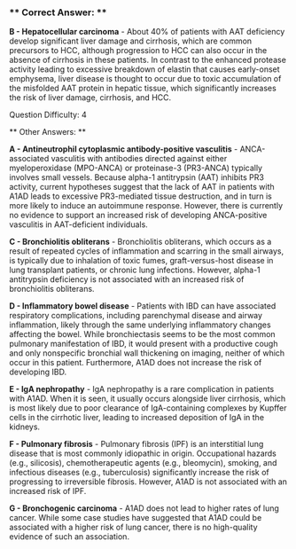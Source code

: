 ### ** Correct Answer: **

**B - Hepatocellular carcinoma** - About 40% of patients with AAT deficiency develop significant liver damage and cirrhosis, which are common precursors to HCC, although progression to HCC can also occur in the absence of cirrhosis in these patients. In contrast to the enhanced protease activity leading to excessive breakdown of elastin that causes early-onset emphysema, liver disease is thought to occur due to toxic accumulation of the misfolded AAT protein in hepatic tissue, which significantly increases the risk of liver damage, cirrhosis, and HCC.

Question Difficulty: 4

** Other Answers: **

**A - Antineutrophil cytoplasmic antibody-positive vasculitis** - ANCA-associated vasculitis with antibodies directed against either myeloperoxidase (MPO-ANCA) or proteinase-3 (PR3-ANCA) typically involves small vessels. Because alpha-1 antitrypsin (AAT) inhibits PR3 activity, current hypotheses suggest that the lack of AAT in patients with A1AD leads to excessive PR3-mediated tissue destruction, and in turn is more likely to induce an autoimmune response. However, there is currently no evidence to support an increased risk of developing ANCA-positive vasculitis in AAT-deficient individuals.

**C - Bronchiolitis obliterans** - Bronchiolitis obliterans, which occurs as a result of repeated cycles of inflammation and scarring in the small airways, is typically due to inhalation of toxic fumes, graft-versus-host disease in lung transplant patients, or chronic lung infections. However, alpha-1 antitrypsin deficiency is not associated with an increased risk of bronchiolitis obliterans.

**D - Inflammatory bowel disease** - Patients with IBD can have associated respiratory complications, including parenchymal disease and airway inflammation, likely through the same underlying inflammatory changes affecting the bowel. While bronchiectasis seems to be the most common pulmonary manifestation of IBD, it would present with a productive cough and only nonspecific bronchial wall thickening on imaging, neither of which occur in this patient. Furthermore, A1AD does not increase the risk of developing IBD.

**E - IgA nephropathy** - IgA nephropathy is a rare complication in patients with A1AD. When it is seen, it usually occurs alongside liver cirrhosis, which is most likely due to poor clearance of IgA-containing complexes by Kupffer cells in the cirrhotic liver, leading to increased deposition of IgA in the kidneys.

**F - Pulmonary fibrosis** - Pulmonary fibrosis (IPF) is an interstitial lung disease that is most commonly idiopathic in origin. Occupational hazards (e.g., silicosis), chemotherapeutic agents (e.g., bleomycin), smoking, and infectious diseases (e.g., tuberculosis) significantly increase the risk of progressing to irreversible fibrosis. However, A1AD is not associated with an increased risk of IPF.

**G - Bronchogenic carcinoma** - A1AD does not lead to higher rates of lung cancer. While some case studies have suggested that A1AD could be associated with a higher risk of lung cancer, there is no high-quality evidence of such an association.

